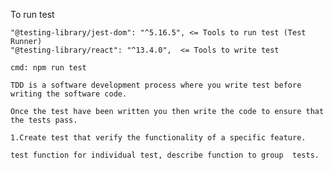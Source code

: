 To run test


    "@testing-library/jest-dom": "^5.16.5", <= Tools to run test (Test Runner)
    "@testing-library/react": "^13.4.0",  <= Tools to write test

    cmd: npm run test

    TDD is a software development process where you write test before writing the software code.

    Once the test have been written you then write the code to ensure that the tests pass.

    1.Create test that verify the functionality of a specific feature.

    test function for individual test, describe function to group  tests.